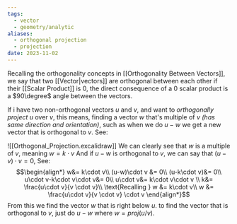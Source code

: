 ```yaml
---
tags:
  - vector
  - geometry/analytic
aliases:
  - orthogonal projection
  - projection
date: 2023-11-02
---
```

Recalling the orthogonality concepts in [[Orthogonality Between Vectors]], we say that two [[Vector|vectors]] are orthogonal between each other if their [[Scalar Product]] is $0$, the direct consequence of a $0$ scalar product is a $90\degree$ angle between the vectors.

If i have two non-orthogonal vectors $u$ and $v$, and want to *orthogonally project* $u$ over $v$, this means, finding a vector $w$ that's multiple of $v$ *(has same direction and orientation)*, such as when we do $u - w$ we get a new vector that is orthogonal to $v$. See:

![[Orthogonal_Projection.excalidraw]]
We can clearly see that $w$ is a multiple of $v$, meaning $w = k \cdot v$
And if $u - w$ is orthogonal to $v$, we can say that $(u-v)\cdot v = 0$, See:
$$\begin{align*}
w&= k\cdot v\\
(u-w)\cdot v &= 0\\
(u-k\cdot v)&= 0\\
u\cdot v-k\cdot v\cdot v&= 0\\
u\cdot v&= k\cdot v\cdot v \\
k&= \frac{u\cdot v}{v \cdot v}\\
\text{Recalling } w &= k\cdot v\\
w &= \frac{u\cdot v}{v \cdot v} \cdot v
\end{align*}$$
From this we find the vector $w$ that is right below $u$. to find the vector that is orthogonal to $v$, just do $u - w$ where $w = proj(u/v)$. 